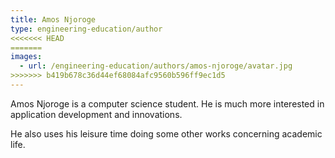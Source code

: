 ```yaml
---
title: Amos Njoroge
type: engineering-education/author
<<<<<<< HEAD
=======
images:
  - url: /engineering-education/authors/amos-njoroge/avatar.jpg 
>>>>>>> b419b678c36d44ef68084afc9560b596ff9ec1d5
---
```

Amos Njoroge is a computer science  student. He is much more interested in application development and innovations.
 
 He also uses his leisure time doing some other works concerning academic life.
